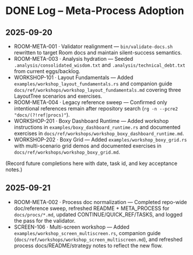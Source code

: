 # DONE Log – Meta-Process Adoption

## 2025-09-20
- ROOM-META-001 · Validator realignment — `bin/validate-docs.sh` rewritten to target Room docs and maintain silent-success semantics.
- ROOM-META-003 · Analysis hydration — Seeded `.analysis/consolidated_wisdom.txt` and `.analysis/technical_debt.txt` from current eggs/backlog.
- WORKSHOP-101 · Layout Fundamentals — Added `examples/workshop_layout_fundamentals.rs` and companion guide
  `docs/ref/workshops/workshop_layout_fundamentals.md` covering three LayoutTree scenarios and exercises.
- ROOM-META-004 · Legacy reference sweep — Confirmed only intentional references remain after repository search
  (`rg -n --pcre2 "docs/(?!ref|procs)"`).
- WORKSHOP-201 · Boxy Dashboard Runtime — Added workshop instructions in
  `examples/boxy_dashboard_runtime.rs` and documented exercises in
  `docs/ref/workshops/workshop_boxy_dashboard_runtime.md`.
- WORKSHOP-202 · Boxy Grid — Added `examples/workshop_boxy_grid.rs` with multi-scenario grid demos
  and documented exercises in `docs/ref/workshops/workshop_boxy_grid.md`.

(Record future completions here with date, task id, and key acceptance notes.)

## 2025-09-21
- ROOM-META-002 · Process doc normalization — Completed repo-wide doc/reference sweep, refreshed README + META_PROCESS for `docs/procs/*.md`, updated CONTINUE/QUICK_REF/TASKS, and logged the pass for the validator.
- SCREEN-106 · Multi-screen workshop — Added `examples/workshop_screen_multiscreen.rs`, companion guide (`docs/ref/workshops/workshop_screen_multiscreen.md`), and refreshed process docs/README/strategy notes to reflect the new flow.
